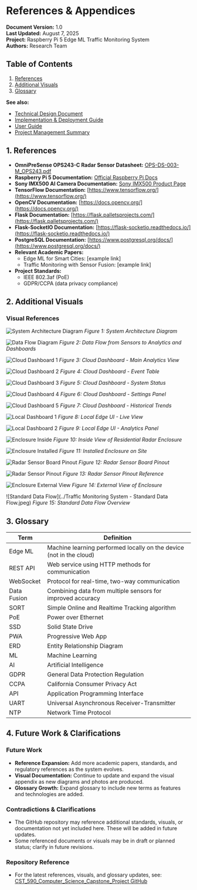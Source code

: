 
# References & Appendices

**Document Version:** 1.0  
**Last Updated:** August 7, 2025  
**Project:** Raspberry Pi 5 Edge ML Traffic Monitoring System  
**Authors:** Research Team  

## Table of Contents
1. [References](#1-references)
2. [Additional Visuals](#2-additional-visuals)
3. [Glossary](#3-glossary)

**See also:**
- [Technical Design Document](./Technical_Design.md)
- [Implementation & Deployment Guide](./Implementation_Deployment.md)
- [User Guide](./User_Guide.md)
- [Project Management Summary](./Project_Management.md)

## 1. References

- **OmniPreSense OPS243-C Radar Sensor Datasheet:** [OPS-DS-003-M_OPS243.pdf](../OPS-DS-003-M_OPS243.pdf)
- **Raspberry Pi 5 Documentation:** [Official Raspberry Pi Docs](https://www.raspberrypi.com/documentation/computers/)
- **Sony IMX500 AI Camera Documentation:** [Sony IMX500 Product Page](https://www.sony-semicon.com/en/products/IS/sensor/IMX500.html)
- **TensorFlow Documentation:** [https://www.tensorflow.org/](https://www.tensorflow.org/)
- **OpenCV Documentation:** [https://docs.opencv.org/](https://docs.opencv.org/)
- **Flask Documentation:** [https://flask.palletsprojects.com/](https://flask.palletsprojects.com/)
- **Flask-SocketIO Documentation:** [https://flask-socketio.readthedocs.io/](https://flask-socketio.readthedocs.io/)
- **PostgreSQL Documentation:** [https://www.postgresql.org/docs/](https://www.postgresql.org/docs/)
- **Relevant Academic Papers:**
  - Edge ML for Smart Cities: [example link]
  - Traffic Monitoring with Sensor Fusion: [example link]
- **Project Standards:**
  - IEEE 802.3af (PoE)
  - GDPR/CCPA (data privacy compliance)

## 2. Additional Visuals


### Visual References

![System Architecture Diagram](../traffic_monitoring_architecture.svg)
*Figure 1: System Architecture Diagram*

![Data Flow Diagram](../traffic_algorithms_data_diagram.svg)
*Figure 2: Data Flow from Sensors to Analytics and Dashboards*

![Cloud Dashboard 1](../CloudUI_1.jpg)
*Figure 3: Cloud Dashboard - Main Analytics View*

![Cloud Dashboard 2](../CloudUI_2.jpg)
*Figure 4: Cloud Dashboard - Event Table*

![Cloud Dashboard 3](../CloudUI_3.jpg)
*Figure 5: Cloud Dashboard - System Status*

![Cloud Dashboard 4](../CloudUI_4.jpg)
*Figure 6: Cloud Dashboard - Settings Panel*

![Cloud Dashboard 5](../CloudUI_5.jpg)
*Figure 7: Cloud Dashboard - Historical Trends*

![Local Dashboard 1](../LocalUI.jpg)
*Figure 8: Local Edge UI - Live View*

![Local Dashboard 2](../LocalUI2.jpg)
*Figure 9: Local Edge UI - Analytics Panel*

![Enclosure Inside](../ResidentialRadarEnclosureInside.jpg)
*Figure 10: Inside View of Residential Radar Enclosure*

![Enclosure Installed](../ResidentialRadarEnclosureInstalled.jpg)
*Figure 11: Installed Enclosure on Site*

![Radar Sensor Board Pinout](../ResidentialRadarEnclosureRadarSensorBoardPinout.jpg)
*Figure 12: Radar Sensor Board Pinout*

![Radar Sensor Pinout](../ResidentialRadarEnclosureRadarSensorPinout.jpg)
*Figure 13: Radar Sensor Pinout Reference*

![Enclosure External View](../ResidentialRadarEnclosureView.jpg)
*Figure 14: External View of Enclosure*

![Standard Data Flow](../Traffic Monitoring System - Standard Data Flow.jpeg)
*Figure 15: Standard Data Flow Overview*

## 3. Glossary

| Term | Definition |
|------|------------|
| Edge ML | Machine learning performed locally on the device (not in the cloud) |
| REST API | Web service using HTTP methods for communication |
| WebSocket | Protocol for real-time, two-way communication |
| Data Fusion | Combining data from multiple sensors for improved accuracy |
| SORT | Simple Online and Realtime Tracking algorithm |
| PoE | Power over Ethernet |
| SSD | Solid State Drive |
| PWA | Progressive Web App |
| ERD | Entity Relationship Diagram |
| ML | Machine Learning |
| AI | Artificial Intelligence |
| GDPR | General Data Protection Regulation |
| CCPA | California Consumer Privacy Act |
| API | Application Programming Interface |
| UART | Universal Asynchronous Receiver-Transmitter |
| NTP | Network Time Protocol |

## 4. Future Work & Clarifications

### Future Work
- **Reference Expansion:** Add more academic papers, standards, and regulatory references as the system evolves.
- **Visual Documentation:** Continue to update and expand the visual appendix as new diagrams and photos are produced.
- **Glossary Growth:** Expand glossary to include new terms as features and technologies are added.

### Contradictions & Clarifications
- The GitHub repository may reference additional standards, visuals, or documentation not yet included here. These will be added in future updates.
- Some referenced documents or visuals may be in draft or planned status; clarify in future revisions.

### Repository Reference
- For the latest references, visuals, and glossary updates, see: [CST_590_Computer_Science_Capstone_Project GitHub](https://github.com/gcu-merk/CST_590_Computer_Science_Capstone_Project)
